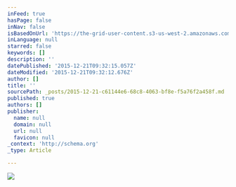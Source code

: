 ```yaml
---
inFeed: true
hasPage: false
inNav: false
isBasedOnUrl: 'https://the-grid-user-content.s3-us-west-2.amazonaws.com/4ea35716-1140-40ea-9aeb-6e806bf2493c.png'
inLanguage: null
starred: false
keywords: []
description: ''
datePublished: '2015-12-21T09:32:15.057Z'
dateModified: '2015-12-21T09:32:12.676Z'
author: []
title: ''
sourcePath: _posts/2015-12-21-c61144e6-68c8-4063-bf8e-f5a76f2a458f.md
published: true
authors: []
publisher:
  name: null
  domain: null
  url: null
  favicon: null
_context: 'http://schema.org'
_type: Article

---
```

![](https://s3-us-west-2.amazonaws.com/the-grid-img/p/3fd0aaf8ec5d6c6c1494ed432ef6a5fab03f2a55.png)